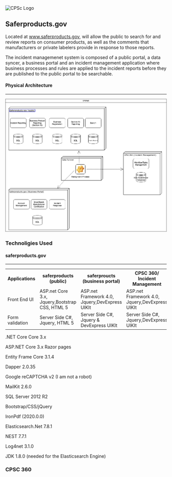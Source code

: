 


 <img src="https://www.cpsc.gov/sites/all/themes/cpsc/images/logo.png" alt="CPSc Logo" width=52 height=52> 
 

 
## Saferproducts.gov   

Located at www.saferproducts.gov, will allow the public to search for and review reports on consumer products, as well as the comments that manufacturers or private labelers provide in response to those reports.

The incident managemenet system is composed of a public portal, a data syncer, a business portal and an incident management application where business processes and  rules are applied to the incident reports before they are published to the public portal to be searchable.

#### Physical Architecture
<hr>


<img src="./Saferproducts.png" alt="diagram"  > 


### Technoligies Used

#### saferproducts.gov
<hr>

<table>
 <tr>
 <th>Applications</th>
 <th>saferproducts (public)</th>
 <th>saferproucts (business portal)</th>
 <th>CPSC 360/ Incident Management</th>
 </tr>
 <tr>
  <td>Front End UI</td>
  <td>ASP.net Core 3.x, Jquery,Bootstrap CSS, HTML 5</td>
  <td>ASP.net Framework 4.0, Jquery,DevExpress UIKIt</td>
  <td>ASP.net Framework 4.0, Jquery,DevExpress UIKIt</td>
 </tr>
  <td>Form validation</td>
   <td>Server Side C#, Jquery, HTML 5</td>
  <td>Server Side C#, Jquery & DevExpress UIKIt</td>
  <td>Server Side C#, Jquery,DevExpress UIKIt</td>
 </tr>
 
  
 
 
</table>

.NET Core Core 3.x 

ASP.NET Core 3.x Razor pages 

Entity Frame Core 3.1.4 

Dapper 2.0.35 

Google reCAPTCHA v2 (I am not a robot) 

MailKit 2.6.0 

SQL Server 2012 R2 

Bootstrap/CSS/jQuery 

IronPdf (2020.0.0) 

Elasticsearch.Net 7.8.1 

NEST 7.7.1 

Log4net 3.1.0 

JDK 1.8.0 (needed for the Elasticsearch Engine) 

### CPSC 360





